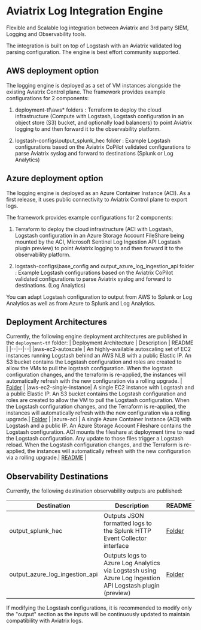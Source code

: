 
# Aviatrix Log Integration Engine

Flexible and Scalable log integration between Aviatrix and 3rd party SIEM, Logging and Observability tools.

  

The integration is built on top of Logstash with an Aviatrix validated log parsing configuration.  The engine is best effort community supported.

  

## AWS deployment option
The logging engine is deployed as a set of VM instances alongside the existing Aviatrix Control plane. The framework provides example configurations for 2 components:

1. deployment-tf\aws* folders : Terraform to deploy the cloud infrastructure (Compute with Logstash, Logstash configuration in an object store (S3) bucket, and optionally load balancers) to point Aviatrix logging to and then forward it to the observability platform.

2. logstash-configs\output_splunk_hec folder : Example Logstash configurations based on the Aviatrix CoPilot validated configurations to parse Aviatrix syslog and forward to destinations (Splunk or Log Analytics)

## Azure deployment option
The logging engine is deployed as an Azure Container Instance (ACI). As a first release, it uses public connectivity to Aviatrix Control plane to export logs.

The framework provides example configurations for 2 components:

1. Terraform to deploy the cloud infrastructure (ACI with Logstash, Logstash configuration in an Azure Storage Account FileShare being mounted by the ACI, Microsoft Sentinel Log Ingestion API Logstash plugin preview) to point Aviatrix logging to and then forward it to the observability platform.

2. logstash-configs\base_config and output_azure_log_ingestion_api folder : Example Logstash configurations based on the Aviatrix CoPilot validated configurations to parse Aviatrix syslog and forward to destinations. (Log Analytics)

You can adapt Logstash configuration to output from AWS to Splunk or Log Analytics as well as from Azure to Splunk and Log Analytics.

## Deployment Architectures
Currently, the following engine deployment architectures are published in the `deployment-tf` folder:
| Deployment Architecture | Description | README |
|--|--|--|
|aws-ec2-autoscale  | An highly-available autoscaling set of EC2 instances running Logstash behind an AWS NLB with a public Elastic IP. An S3 bucket contains the Logstash configuration and roles are created to allow the VMs to pull the logstash configuration. When the logstash configuration changes, and the terraform is re-applied, the instances will automatically refresh with the new configuration via a rolling upgrade. | [Folder](./deployment-tf/aws-ec2-autoscale) |
|aws-ec2-single-instance| A single EC2 instance with Logstash and a public Elastic IP. An S3 bucket contains the Logstash configuration and roles are created to allow the VM to pull the Logstash configuration. When the Logstash configuration changes, and the Terraform is re-applied, the instances will automatically refresh with the new configuration via a rolling upgrade.| [Folder](./deployment-tf/aws-ec2-single-instance/) |
|azure-aci | A single Azure Container Instance (ACI) with Logstash and a public IP. An Azure Storage Account Fileshare contains the Logstash configuration. ACI mounts the fileshare at deployment time to read the Logstash configuration. Any update to those files trigger a Logstash reload. When the Logstash configuration changes, and the Terraform is re-applied, the instances will automatically refresh with the new configuration via a rolling upgrade.| [README](./deployment-tf/azure-aci/README.md) |


## Observability Destinations
Currently, the following destination observability outputs are published:

| Destination | Description | README |
|--|--|--|
| output_splunk_hec | Outputs JSON formatted logs to the Splunk HTTP Event Collector interface | [Folder](./logstash-configs/output_splunk_hec/) |
| output_azure_log_ingestion_api | Outputs logs to Azure Log Analytics via Logstash using Azure Log Ingestion API Logstash plugin (preview) | [Folder](./logstash-configs/output_azure_log_ingestion_api/) |

  
If modifying the Logstash configurations, it is recommended to modify only the "output" section as the inputs will be continuously updated to maintain compatibility with Aviatrix logs. 